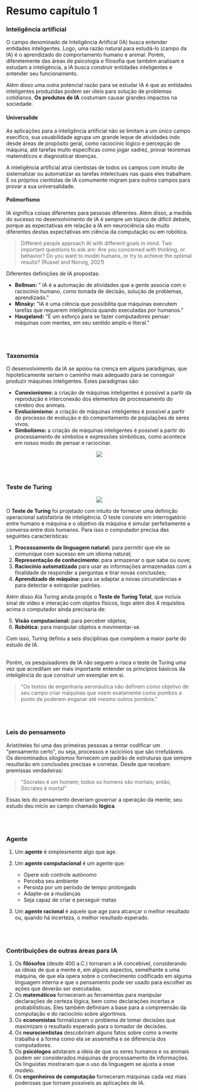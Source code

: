 # Resumo capítulo 1


### Inteligência artificial

O campo denominado de Inteligência Artifical (IA) busca entender entidades inteligentes. Logo, uma razão natural para estudá-lo (campo da IA) é o aprendizado do comportamento humano e animal.
Porém, diferetemente das áreas de psicologia e filosofia que também analisam e estudam a inteligência, a IA busca construir entidades inteligentes e entender seu funcionamento.

Além disso uma outra potencial razão para se estudar IA é que as entidades inteligentes produzidas podem ser úteis para solução de problemas cotidianos. **Os produtos de IA** costumam causar grandes impactos na sociedade.

#### Universalide

As aplicações para a inteligência artificial não se limitam a um único campo esecífico, sua usuabilidade agrupa um grande leque de atividades indo desde áreas de propósito geral, como raciocínio lógico e percepção de máquina, até tarefas muito específicas como jogar xadrez, provar teoremas matemáticos e diagnosticar doenças. 

A inteligência artificial atrai cientistas de todos os campos com intuito de sistematizar ou automatizar as tarefas intelectuais nas quais eles trabalham. E os próprios cientistas de IA comumente migram para outros campos para provar a sua universalidade.


#### Polimorfismo

IA significa coisas diferentes para pessoas diferentes. Além disso, a medida do sucesso no desenvolvimento de IA é sempre um tópico de difícil debate, porque as expectativas em relação a IA em neurociência são muito diferentes destas expectativas em ciência da computação ou em robótica.

>Different people approach AI with different goals in mind. Two important questions to ask are: Are you concerned with thinking, or behavior? Do you want to model humans, or try to achieve the optimal results? (Russel and Norvig, 2021)

Diferentes definições de IA propostas:

* **Bellman:** " IA é a automação de atividades que a gente associa com o raciocínio humano, como tomada de decisão, solução de problemas, aprendizado."
* **Minsky:** "IA é uma ciência que possibilita que máquinas executem tarefas que requerem inteligência quando executadas por humanos."
* **Haugeland:** "É um esforço para se fazer computadores pensar: máquinas com mentes, em seu sentido amplo e literal."

<br/>
<br/>

### Taxonomia

O desenvolvimento da IA se apoiou na crença em alguns paradigmas, que hipoteticamente seriam o caminho mais adequado para se conseguir produzir
máquinas inteligentes. Estes paradigmas são:

* **Conexionismo:** a criação de máquinas inteligentes é possível a partir da
reprodução e interconexão dos elementos de processamento do cérebro dos animais.
* **Evolucionismo:** a criação de máquinas inteligentes é possível a partir do
processo de evolução e do comportamento de populações de seres vivos.
* **Simbolismo:** a criação de máquinas inteligentes é possível a partir do
processamento de símbolos e expressões simbólicas, como acontece em
nosso modo de pensar e raciocinar.

<p align="center">
    <img src="https://user-images.githubusercontent.com/62517334/167473214-16e1f33a-eab8-43d5-ac12-efed04f94de9.jpeg">
</p>

<br/>
<br/>

### Teste de Turing 

<p align="center">
    <img src="https://user-images.githubusercontent.com/62517334/167471498-58ec097d-c120-4695-9e3f-49e45e62ac2c.png">
</p>

O **Teste de Turing** foi projetado com intuito de fornecer uma definição operacional satisfatória de inteligência. O teste consiste em interrogatório entre humano e máquina e o objetivo da máquina é simular perfeitamente a conversa entre dois humanos. Para isso o computador precisa das seguintes características:

1. **Processamento de linguagem natural:** para permitir que ele se comunique com sucesso em um idioma natural;
2. **Representação de conhecimento:** para armazenar o que sabe ou ouve;
3. **Raciocínio automatizado** para usar as informações armazenadas com a finalidade de responder a perguntas e tirar novas conclusões;
4. **Aprendizado de máquina:** para se adaptar a novas circunstâncias e para detectar e extrapolar padrões.

Além disso Ala Turing ainda propôs o **Teste de Turing Total**, que incluia sinal de vídeo e interação com objetos físicos, logo além dos 4 requisitos acima o computador ainda precisaria de: 

5. **Visão computacional:** para perceber objetos;
6. **Robótica:** para manipular objetos e movimentar-se.

Com isso, Turing definiu a seis disciplinas que compõem a maior parte do estudo de IA.

<br/>
Porém, os pesquisadores de IA não seguem a risca o teste de Turing uma vez que acreditam ser mais importante entender os princípios básicos da inteligência do que construir um exemplar em si.

>"Os textos de engenharia aeronáutica não definem como objetivo de seu campo criar máquinas que voem exatamente como pombos a ponto de poderem enganar até mesmo outros pombos."


<br/>
<br/>


### Leis do pensamento 
Aristóteles foi uma das primeiras pessoas a tentar codificar um "pensamento certo", ou seja, processos e racicínios que são irrefutáveis. Os denominados *silogismos* fornecem um padrão de estruturas que sempre resultarão em conclusões precisas e corretas. Desde que recebam premissas verdadeiras:

>“Sócrates é um homem; todos os homens são mortais; então, Sócrates é mortal”

Essas leis do pensamento deveriam governar a operação da mente; seu estudo deu início ao campo chamado
**lógica**.

<br/>
<br/>

### Agente
1. Um **agente** é simplesmente algo que age.
2. Um **agente computacional** é um agente que: 
    
    * Opere sob controle autônomo
    * Perceba seu ambiente 
    * Persista por um período de tempo prolongado 
    * Adapte-se a mudanças  
    * Seja capaz de criar e perseguir metas

3. Um **agente racional** é aquele que age para alcançar o melhor resultado ou, quando há incerteza, o melhor
resultado esperado.

<br/>
<br/>

### Contribuições de outras áreas para IA
 

1. Os **filósofos** (desde 400 a.C.) tornaram a IA concebível, considerando as ideias de que a mente é, em alguns aspectos, semelhante a uma máquina, de que ela opera sobre o conhecimento codificado em alguma linguagem interna e que o pensamento pode ser usado para escolher as
ações que deverão ser executadas.
2. Os **matemáticos** forneceram as ferramentas para manipular declarações de certeza lógica, bem como declarações incertas e probabilísticas. Eles também definiram a base para a compreensão da computação e do raciocínio sobre algoritmos.
3. Os **economistas** formalizaram o problema de tomar decisões que maximizam o resultado esperado para o tomador de decisões.
4. Os **neurocientistas** descobriram alguns fatos sobre como a mente trabalha e a forma como ela se assemelha e se diferencia dos computadores.
5. Os **psicólogos** adotaram a ideia de que os seres humanos e os animais podem ser considerados máquinas de processamento de informações. Os linguistas mostraram que o uso da linguagem se ajusta a esse modelo.
6. Os **engenheiros de computação** forneceram máquinas cada vez mais poderosas que tornam possíveis as aplicações de IA.




